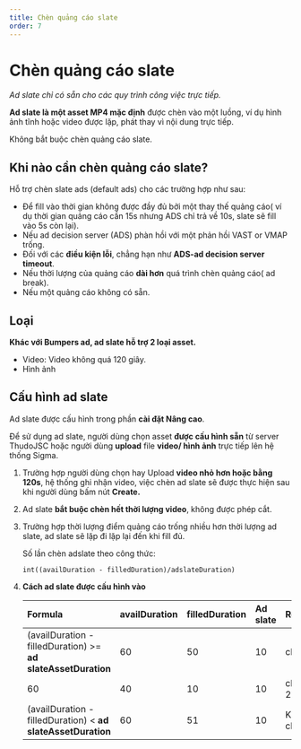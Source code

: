 ```yaml
---
title: Chèn quảng cáo slate
order: 7
---
```


# Chèn quảng cáo slate
 *Ad slate chỉ có sẵn cho các quy trình công việc trực tiếp.*

 **Ad slate là một asset MP4 mặc định** được chèn vào một luồng, ví dụ hình ảnh tĩnh hoặc video được lặp, phát thay vì nội dung trực tiếp.

Không bắt buộc chèn quảng cáo slate.

## Khi nào cần chèn quảng cáo slate?

Hỗ trợ chèn slate ads (default ads) cho các trường hợp như sau:

-  Để fill vào thời gian không được đầy đủ bởi một thay thế quảng cáo( ví dụ thời gian quảng cáo cần 15s nhưng ADS chỉ trả về 10s, slate sẽ fill vào 5s còn lại).
- Nếu ad decision server (ADS) phàn hồi với một phản hồi VAST or VMAP trống.
- Đối với các **điều kiện lỗi**, chẳng hạn như **ADS-ad decision server timeout**.
- Nếu thời lượng của quảng cáo **dài hơn** quá trình chèn quảng cáo( ad break).
- Nếu một quảng cáo không có sẵn.

## Loại

**Khác với Bumpers ad, ad slate hỗ trợ 2 loại asset.**

- Video: Video không quá 120 giây.
- Hình ảnh

## Cấu hình ad slate

Ad slate được cấu hình trong phần **cài đặt Nâng cao**.

Để sử dụng ad slate, người dùng chọn asset **được cấu hình sẵn** từ server ThudoJSC hoặc người dùng **upload** file **video/ hình ảnh** trực tiếp lên hệ thống Sigma.

1. Trường hợp người dùng chọn hay Upload **video nhỏ hơn hoặc bằng 120s**, hệ thống ghi nhận video, việc chèn ad slate sẽ được thực hiện sau khi người dùng bấm nút **Create.**

2. Ad slate **bắt buộc chèn hết thời lượng video**, không được phép cắt.

3. Trường hợp thời lượng điểm quảng cáo trống nhiều hơn thời lượng ad slate, ad slate sẽ lặp đi lặp lại đến khi fill đủ.

   Số lần chèn adslate theo công thức:

   ```
   int((availDuration - filledDuration)/adslateDuration)
   ```

4. **Cách ad slate được cấu hình vào**

   | **Formula**                                                   | availDuration | filledDuration | Ad slate | **Result** |
   |:------------------------------------------------------------- |:------------- |:-------------- |:-------- |:---------- |
   | (availDuration - filledDuration) >= **ad slateAssetDuration** | 60            | 50             | 10       | chèn       |
   | 60                                                            | 40            | 10             | 10       | chèn 2 lần |
   | (availDuration - filledDuration) < **ad slateAssetDuration**  | 60            | 51             | 10       | Không chèn |
